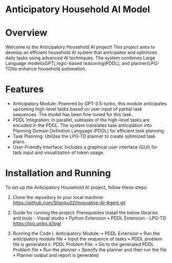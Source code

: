# Anticipatory Household AI Model

# Overview
Welcome to the Anticipatory Household AI project! This project aims to develop an efficient household AI system that anticipates and optimizes daily tasks using advanced AI techniques. The system combines Large Language models(GPT),logic-based reasoning(PDDL), and planner(LPG-TD)to enhance household automation.

# Features
- Anticipatory Module: Powered by GPT-3.5-turbo, this module anticipates upcoming high-level tasks based on user input of partial task sequences. The model has been fine-tuned for this task.
- PDDL Integration: In parallel, subtasks of the high-level tasks are encoded in the PDDL. The system translates task anticipation into Planning Domain Definition Language (PDDL) for efficient task planning.
- Task Planning: Utilizes the LPG-TD planner to create optimized task plans.
- User-Friendly Interface: Includes a graphical user interface (GUI) for task input and visualization of token usage.

# Installation and Running

To set up the Anticipatory Household AI project, follow these steps:

1. Clone the repository to your local machine:
   https://github.com/Shanku02/Innovative-AI-Agent.git

2. Guide for running the project:
    Prerequisites Install the below libraries and tools
        - Visual studio
            • Python Extension
            • PDDL Extension
        - LPG-TD https://lpg.unibs.it/lpg/
3. Running the Code
    i. Anticipatory Module:
        • PDDL Extension
        • Run the anticipatory module file
        • Input the sequence of tasks
        • PDDL problem file is generated
    ii. PDDL Problem File:
        • Go to the generated PDDL Problem file
        • Run the planner
        • Specify the planner and then run the file
        • Planner output and report is generated
